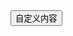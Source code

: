 <button class="layui-btn" id="ID-dropdown-demo-content">
  自定义内容
  <i class="layui-icon layui-icon-list layui-font-14"></i>
</button>
 
<style>
.demo-dropdown-tabs{padding: 0 16px;}
</style>
 
<script>
layui.use(function(){
  var dropdown = layui.dropdown;

  // 自定义内容
  dropdown.render({
    elem: '#ID-dropdown-demo-content',
    content: ['<div class="layui-tab layui-tab-brief">',
      '<ul class="layui-tab-title">',
        '<li class="layui-this">Tab header 1</li>',
        '<li>Tab header 2</li>',
        '<li>Tab header 3</li>',
      '</ul>',
      '<div class="layui-tab-content">',
        '<div class="layui-tab-item layui-text layui-show"><p style="padding-bottom: 10px;">在 content 属性中传入任意的 html 内容，可替代默认的下拉菜单结构，从而实现更多有趣的弹出内容。</p><p> 是否发现，dropdown 组件不仅仅只是一个下拉菜单或者右键菜单，它能被赋予许多的想象可能。</p></div>',
        '<div class="layui-tab-item">Tab body 2</div>',
        '<div class="layui-tab-item">Tab body 3</div>',
      '</div>',
    '</div>'].join(''),
    className: 'demo-dropdown-tabs',
    style: 'width: 370px; height: 200px; box-shadow: 1px 1px 30px rgb(0 0 0 / 12%);',
    // shade: 0.3, // 弹出时开启遮罩 --- 2.8+
    ready: function(){
      layui.use('element', function(element){
        element.render('tab');
      });
    }
  });
});
</script>